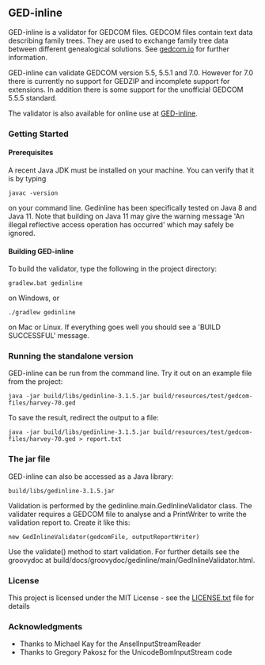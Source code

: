 ## GED-inline

GED-inline is a validator for GEDCOM files. GEDCOM files contain text data describing family trees. They are used to exchange family tree data between different genealogical solutions. See [gedcom.io](https://gedcom.io/) for further information.

GED-inline can validate GEDCOM version 5.5, 5.5.1 and 7.0. However for 7.0 there is currently no support for GEDZIP and incomplete support for extensions. In addition there is some support for the unofficial GEDCOM 5.5.5 standard.

The validator is also available for online use at [GED-inline](http://ged-inline.elasticbeanstalk.com).

### Getting Started
#### Prerequisites

A recent Java JDK must be installed on your machine. You can verify that it is by typing

```
javac -version
```

on your command line. Gedinline has been specifically tested on Java 8 and Java 11. Note that building on Java 11 may give the warning message 'An illegal reflective access operation has occurred' which may safely be ignored.

#### Building GED-inline

To build the validator, type the following in the project directory:

```
gradlew.bat gedinline
```

on Windows, or

```
./gradlew gedinline
```

on Mac or Linux. If everything goes well you should see a 'BUILD SUCCESSFUL' message.

### Running the standalone version

GED-inline can be run from the command line. Try it out on an example file from the project:

```
java -jar build/libs/gedinline-3.1.5.jar build/resources/test/gedcom-files/harvey-70.ged
```

To save the result, redirect the output to a file:

```
java -jar build/libs/gedinline-3.1.5.jar build/resources/test/gedcom-files/harvey-70.ged > report.txt
```

### The jar file

GED-inline can also be accessed as a Java library:

```
build/libs/gedinline-3.1.5.jar
```

Validation is performed by the gedinline.main.GedInlineValidator class. The validater requires a GEDCOM file to analyse and a PrintWriter to write the validation report to. Create it like this:

```
new GedInlineValidator(gedcomFile, outputReportWriter)
```

Use the validate() method to start validation. For further details see the groovydoc at build/docs/groovydoc/gedinline/main/GedInlineValidator.html.

### License

This project is licensed under the MIT License - see the [LICENSE.txt](LICENSE.txt) file for details

### Acknowledgments

* Thanks to Michael Kay for the AnselInputStreamReader
* Thanks to Gregory Pakosz for the UnicodeBomInputStream code
